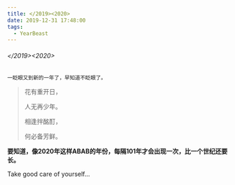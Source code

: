 ```yaml
---
title: </2019><2020>
date: 2019-12-31 17:48:00
tags:
  - YearBeast
---
```



###### </2019><2020>

`一眨眼又到新的一年了，早知道不眨眼了。`

> 花有重开日，
>
> 人无再少年。
>
> 相逢拌酩酊，
>
> 何必备芳鲜。

**要知道，像2020年这样ABAB的年份，每隔101年才会出现一次，比一个世纪还要长。**

Take good care of yourself...
